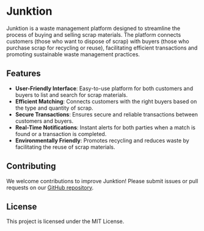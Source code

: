 # Junktion

Junktion is a waste management platform designed to streamline the process of buying and selling scrap materials. The platform connects customers (those who want to dispose of scrap) with buyers (those who purchase scrap for recycling or reuse), facilitating efficient transactions and promoting sustainable waste management practices.

## Features

- **User-Friendly Interface**: Easy-to-use platform for both customers and buyers to list and search for scrap materials.
- **Efficient Matching**: Connects customers with the right buyers based on the type and quantity of scrap.
- **Secure Transactions**: Ensures secure and reliable transactions between customers and buyers.
- **Real-Time Notifications**: Instant alerts for both parties when a match is found or a transaction is completed.
- **Environmentally Friendly**: Promotes recycling and reduces waste by facilitating the reuse of scrap materials.

## Contributing

We welcome contributions to improve Junktion! Please submit issues or pull requests on our [GitHub repository](#).

## License

This project is licensed under the MIT License.
